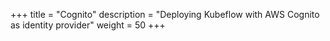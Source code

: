 +++
title = "Cognito"
description = "Deploying Kubeflow with AWS Cognito as identity provider"
weight = 50
+++
